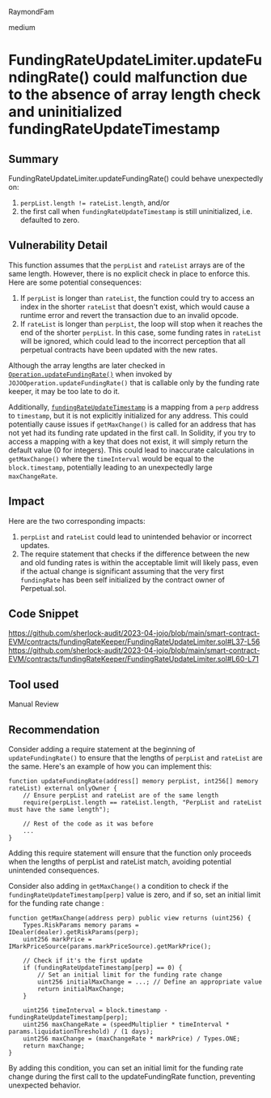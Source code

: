 RaymondFam

medium

# FundingRateUpdateLimiter.updateFundingRate() could malfunction due to the absence of array length check and uninitialized fundingRateUpdateTimestamp

## Summary
FundingRateUpdateLimiter.updateFundingRate() could behave unexpectedly on:
1. `perpList.length != rateList.length`, and/or
2.  the first call when `fundingRateUpdateTimestamp` is still uninitialized, i.e. defaulted to zero.

## Vulnerability Detail
This function assumes that the `perpList` and `rateList` arrays are of the same length. However, there is no explicit check in place to enforce this. Here are some potential consequences:

1. If `perpList` is longer than `rateList`, the function could try to access an index in the shorter `rateList` that doesn't exist, which would cause a runtime error and revert the transaction due to an invalid opcode. 
2. If `rateList` is longer than `perpList`, the loop will stop when it reaches the end of the shorter `perpList`. In this case, some funding rates in `rateList` will be ignored, which could lead to the incorrect perception that all perpetual contracts have been updated with the new rates.

Although the array lengths are later checked in [`Operation.updateFundingRate()`](https://github.com/sherlock-audit/2023-04-jojo/blob/main/smart-contract-EVM/contracts/lib/Operation.sol#L81-L84) when invoked by `JOJOOperation.updateFundingRate()` that is callable only by the funding rate keeper, it may be too late to do it. 

Additionally, [`fundingRateUpdateTimestamp`](https://github.com/sherlock-audit/2023-04-jojo/blob/main/smart-contract-EVM/contracts/fundingRateKeeper/FundingRateUpdateLimiter.sol#L30) is a mapping from a `perp` address to `timestamp`, but it is not explicitly initialized for any address. This could potentially cause issues if `getMaxChange()` is called for an address that has not yet had its funding rate updated in the first call. In Solidity, if you try to access a mapping with a key that does not exist, it will simply return the default value (0 for integers). This could lead to inaccurate calculations in `getMaxChange()` where the `timeInterval` would be equal to the `block.timestamp`, potentially leading to an unexpectedly large `maxChangeRate`.

## Impact
Here are the two corresponding impacts:
1. `perpList` and `rateList` could lead to unintended behavior or incorrect updates.
2. The require statement that checks if the difference between the new and old funding rates is within the acceptable limit will likely pass, even if the actual change is significant assuming that the very first `fundingRate` has been self initialized by the contract owner of Perpetual.sol. 

## Code Snippet
https://github.com/sherlock-audit/2023-04-jojo/blob/main/smart-contract-EVM/contracts/fundingRateKeeper/FundingRateUpdateLimiter.sol#L37-L56
https://github.com/sherlock-audit/2023-04-jojo/blob/main/smart-contract-EVM/contracts/fundingRateKeeper/FundingRateUpdateLimiter.sol#L60-L71

## Tool used

Manual Review

## Recommendation
Consider adding a require statement at the beginning of `updateFundingRate()` to ensure that the lengths of `perpList` and `rateList` are the same. Here's an example of how you can implement this:

```solidity
function updateFundingRate(address[] memory perpList, int256[] memory rateList) external onlyOwner {
    // Ensure perpList and rateList are of the same length
    require(perpList.length == rateList.length, "PerpList and rateList must have the same length");

    // Rest of the code as it was before
    ...
}
```
Adding this require statement will ensure that the function only proceeds when the lengths of perpList and rateList match, avoiding potential unintended consequences.

Consider also adding in `getMaxChange()` a condition to check if the `fundingRateUpdateTimestamp[perp]` value is zero, and if so, set an initial limit for the funding rate change :

```solidity
function getMaxChange(address perp) public view returns (uint256) {
    Types.RiskParams memory params = IDealer(dealer).getRiskParams(perp);
    uint256 markPrice = IMarkPriceSource(params.markPriceSource).getMarkPrice();
    
    // Check if it's the first update
    if (fundingRateUpdateTimestamp[perp] == 0) {
        // Set an initial limit for the funding rate change
        uint256 initialMaxChange = ...; // Define an appropriate value
        return initialMaxChange;
    }

    uint256 timeInterval = block.timestamp - fundingRateUpdateTimestamp[perp];
    uint256 maxChangeRate = (speedMultiplier * timeInterval * params.liquidationThreshold) / (1 days);
    uint256 maxChange = (maxChangeRate * markPrice) / Types.ONE;
    return maxChange;
}
```
By adding this condition, you can set an initial limit for the funding rate change during the first call to the updateFundingRate function, preventing unexpected behavior.